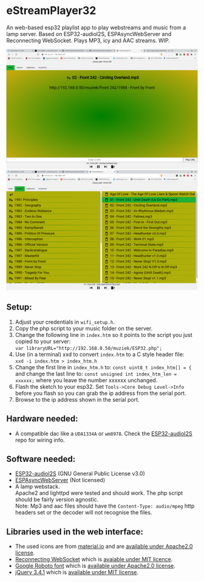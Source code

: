 # eStreamPlayer32
An web-based esp32 playlist app to play webstreams and music from a lamp server. Based on ESP32-audioI2S, ESPAsyncWebServer and Reconnecting WebSocket. Plays MP3, icy and AAC streams. WIP.

![interface](img/interface.png)
![screenshot](img/screenshot.png)

## Setup:
1. Adjust your credentials in `wifi_setup.h`.
2. Copy the php script to your music folder on the server.
3. Change the following line in `index.htm` so it points to the script you just copied to your server:
<br>`var libraryURL="http://192.168.0.50/muziek/ESP32.php";`
4. Use (in a terminal) xxd to convert `index.htm` to a C style header file:
<br>`xxd -i index.htm > index_htm.h`
5. Change the first line in `index_htm.h` to: `const uint8_t index_htm[] = {`
<br>and change the last line to: `const unsigned int index_htm_len = xxxxxx;`
where you leave the number xxxxxx unchanged.
6. Flash the sketch to your esp32. Set `Tools->Core Debug Level->Info` before you flash so you can grab the ip address from the serial port.
7. Browse to the ip address shown in the serial port.

## Hardware needed:

- A compatible dac like a `UDA1334A` or `wm8978`. Check the [ESP32-audioI2S](https://github.com/schreibfaul1/ESP32-audioI2S) repo for wiring info.

## Software needed:

- [ESP32-audioI2S](https://github.com/schreibfaul1/ESP32-audioI2S) (GNU General Public License v3.0)
- [ESPAsyncWebServer](https://github.com/me-no-dev/ESPAsyncWebServer) (Not licensed)
- A lamp webstack. 
<br>Apache2 and lighttpd were tested and should work. The php script should be fairly version agnostic.
<br>Note: Mp3 and aac files should have the `Content-Type: audio/mpeg` http headers set or the decoder will not recognise the files.

## Libraries used in the web interface:

- The used icons are from [material.io](https://material.io/tools/icons/?style=baseline) and are [available under Apache2.0 license](https://www.apache.org/licenses/LICENSE-2.0.html).
- [Reconnecting WebSocket](https://github.com/joewalnes/reconnecting-websocket) which is [avaiable under MIT licence](https://github.com/joewalnes/reconnecting-websocket/blob/master/LICENSE.txt).
- [Google Roboto font](https://fonts.google.com/specimen/Roboto) which is [available under Apache2.0 license](https://www.apache.org/licenses/LICENSE-2.0.html).
- [jQuery 3.4.1](https://code.jquery.com/jquery-3.4.1.js) which is [available under MIT license](https://jquery.org/license/).
